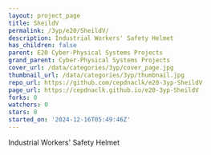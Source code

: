 ```yaml
---
layout: project_page
title: SheildV
permalink: /3yp/e20/SheildV/
description: Industrial Workers' Safety Helmet
has_children: false
parent: E20 Cyber-Physical Systems Projects
grand_parent: Cyber-Physical Systems Projects
cover_url: /data/categories/3yp/cover_page.jpg
thumbnail_url: /data/categories/3yp/thumbnail.jpg
repo_url: https://github.com/cepdnaclk/e20-3yp-SheildV
page_url: https://cepdnaclk.github.io/e20-3yp-SheildV
forks: 0
watchers: 0
stars: 0
started_on: '2024-12-16T05:49:46Z'
---
```


Industrial Workers' Safety Helmet